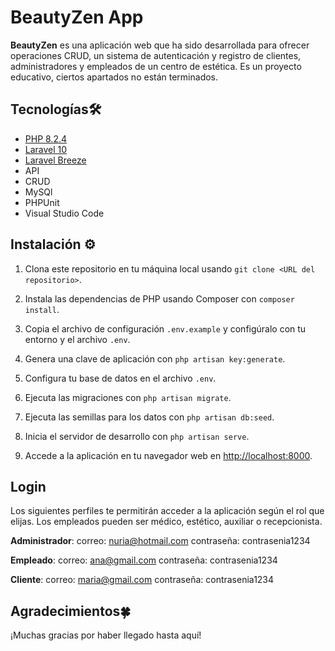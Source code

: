 # BeautyZen App

**BeautyZen**  es una aplicación  web que ha sido desarrollada para ofrecer operaciones CRUD, un sistema de autenticación y registro de clientes, administradores y empleados de un centro de estética. Es un proyecto educativo, ciertos apartados no están terminados. 

## Tecnologías🛠️
* [PHP 8.2.4](https://www.php.net/releases/8_2_4.php)
* [Laravel 10](https://laravel.com/docs/10.x)
* [Laravel Breeze](https://laravel.com/docs/10.x/starter-kits#laravel-breeze)
* API
* CRUD
* MySQl
* PHPUnit
* Visual Studio Code


## Instalación ⚙️

1. Clona este repositorio en tu máquina local usando `git clone <URL del repositorio>`.

2. Instala las dependencias de PHP usando Composer con `composer install`.

3. Copia el archivo de configuración `.env.example` y configúralo con tu entorno y el archivo `.env`.

4. Genera una clave de aplicación con `php artisan key:generate`.

5. Configura tu base de datos en el archivo `.env`.

6. Ejecuta las migraciones con `php artisan migrate`.

7. Ejecuta las semillas para los datos con `php artisan db:seed`.

8. Inicia el servidor de desarrollo con `php artisan serve`.

9. Accede a la aplicación en tu navegador web en [http://localhost:8000](http://localhost:8000).

## Login
Los siguientes perfiles te permitirán acceder a la aplicación según el rol que elijas. Los empleados pueden ser médico, estético,  auxiliar o recepcionista.

**Administrador**:
correo: nuria@hotmail.com
contraseña: contrasenia1234 

**Empleado**: 
correo: ana@gmail.com
contraseña: contrasenia1234 

**Cliente**:
correo: maria@gmail.com
contraseña: contrasenia1234 


## Agradecimientos🍀
¡Muchas gracias por haber llegado hasta aquí!


